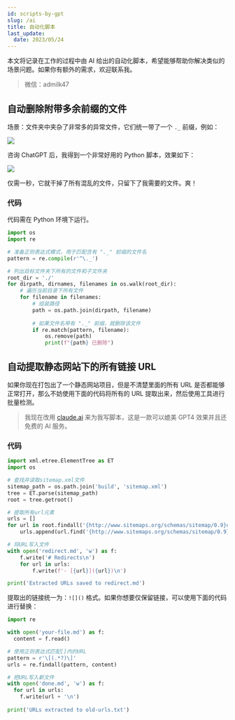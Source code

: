 ```yaml
---
id: scripts-by-gpt
slug: /ai
title: 自动化脚本
last_update:
  date: 2023/05/24
---
```


本文将记录在工作的过程中由 AI 给出的自动化脚本，希望能够帮助你解决类似的场景问题。如果你有额外的需求，欢迎联系我。

> 微信：admilk47

## 自动删除附带多余前缀的文件

场景：文件夹中夹杂了非常多的异常文件，它们统一带了一个 `._` 前缀，例如：

![](https://assets.offshoreview.xyz/zfile/new-docu/10ae9a3d94016b0a7ade901f221fc49c.png)

咨询 ChatGPT 后，我得到一个非常好用的 Python 脚本，效果如下：

![](https://assets.offshoreview.xyz/zfile/new-docu/95329660f7410f37a4f87ded4cfcbe2a.png)

仅需一秒，它就干掉了所有混乱的文件，只留下了我需要的文件。爽！

### 代码

代码需在 Python 环境下运行。

```python
import os
import re

# 准备正则表达式模式，用于匹配含有 "._" 前缀的文件名
pattern = re.compile(r'^\._')

# 列出目标文件夹下所有的文件和子文件夹
root_dir = './'
for dirpath, dirnames, filenames in os.walk(root_dir):
    # 遍历当前目录下所有文件
    for filename in filenames:
        # 组装路径
        path = os.path.join(dirpath, filename)
        
        # 如果文件名带有 "._" 前缀，就删除该文件
        if re.match(pattern, filename):
            os.remove(path)
            print(f"{path} 已删除")

```

## 自动提取静态网站下的所有链接 URL

如果你现在打包出了一个静态网站项目，但是不清楚里面的所有 URL 是否都能够正常打开，那么不妨使用下面的代码将所有的 URL 提取出来，然后使用工具进行批量检测。

> 我现在改用 [claude.ai](https://claude.ai) 来为我写脚本，这是一款可以媲美 GPT4 效果并且还免费的 AI 服务。

### 代码

```py
import xml.etree.ElementTree as ET
import os

# 查找并读取sitemap.xml文件
sitemap_path = os.path.join('build', 'sitemap.xml')  
tree = ET.parse(sitemap_path)
root = tree.getroot()

# 提取所有url元素 
urls = []
for url in root.findall('{http://www.sitemaps.org/schemas/sitemap/0.9}url'):
    urls.append(url.find('{http://www.sitemaps.org/schemas/sitemap/0.9}loc').text)

# 将URL写入文件
with open('redirect.md', 'w') as f:
    f.write('# Redirects\n')
    for url in urls:
        f.write(f'- [{url}]({url})\n')

print('Extracted URLs saved to redirect.md')
```

提取出的链接统一为：`![]()` 格式。如果你想要仅保留链接，可以使用下面的代码进行替换：

```py
import re

with open('your-file.md') as f:
  content = f.read()

# 使用正则表达式匹配[]内的URL
pattern = r'\[(.*?)\]' 
urls = re.findall(pattern, content)

# 把URL写入新文件
with open('done.md', 'w') as f:
  for url in urls:
    f.write(url + '\n')
    
print('URLs extracted to old-urls.txt')
```
